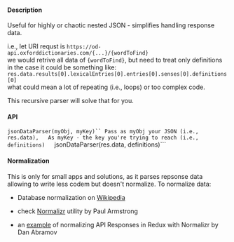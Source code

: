 #### Description

Useful for highly or chaotic nested JSON - simplifies handling response data.

i.e., let URI requst is `https://od-api.oxforddictionaries.com/{...}/{wordToFind}`  
we would retrive all data of ```{wordToFind}```, but need to treat only definitions  
in the case it could be something like:  
```res.data.results[0].lexicalEntries[0].entries[0].senses[0].definitions[0]```  
what could mean a lot of repeating (i.e., loops) or too complex code.    
  
This recursive parser will solve that for you.

#### API

```jsonDataParser(myObj, myKey)``
Pass as myObj your JSON (i.e., res.data),  
As myKey - the key you're trying to reach (i.e., definitions)  
```jsonDataParser(res.data, definitions)```
 
#### Normalization

This is only for small apps and solutions, as it parses repsonse data allowing to write less codem but doesn't normalize.
To normalize data:
  
- Database normalization on [Wikipedia]
- check [Normalizr] utility by Paul Armstrong  
- an [example] of normalizing API Responses in Redux with Normalizr by Dan Abramov  

   [Wikipedia]: <https://en.wikipedia.org/wiki/Database_normalization>
   [Normalizr]: <https://github.com/paularmstrong/normalizr>
   [example]: <https://egghead.io/lessons/javascript-redux-normalizing-api-responses-with-normalizr>
